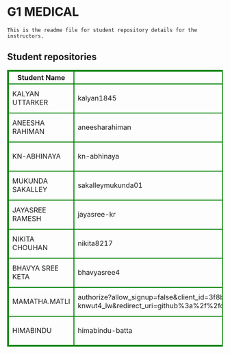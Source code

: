 # G1 MEDICAL
    This is the readme file for student repository details for the instructors.
## Student repositories 
<table style="border : 2px solid green; width:100%;">
<tr >
<th style="border : 2px solid green;">Student Name</th>
<th style="border : 2px solid green;">GitHub Username</th>
<th style="border : 2px solid green;">Repository link</th>
</tr>
<tr style="border : 2px solid green;">
<td style="border : 2px solid green;">KALYAN UTTARKER</td> 

<td style="border : 2px solid green;">kalyan1845</td> 

<td style="border : 2px solid green;">https://github.com/sure-trust/KALYAN-UTTARKER-g1-medical</td> 
</tr>

<tr style="border : 2px solid green;">
<td style="border : 2px solid green;">ANEESHA RAHIMAN</td> 

<td style="border : 2px solid green;">aneesharahiman</td> 

<td style="border : 2px solid green;">https://github.com/sure-trust/ANEESHA-RAHIMAN-g1-medical</td> 
</tr>

<tr style="border : 2px solid green;">
<td style="border : 2px solid green;">KN-ABHINAYA</td> 

<td style="border : 2px solid green;">kn-abhinaya</td> 

<td style="border : 2px solid green;">https://github.com/sure-trust/KN-ABHINAYA-g1-medical</td> 
</tr>

<tr style="border : 2px solid green;">
<td style="border : 2px solid green;">MUKUNDA SAKALLEY</td> 

<td style="border : 2px solid green;">sakalleymukunda01</td> 

<td style="border : 2px solid green;">https://github.com/sure-trust/MUKUNDA-SAKALLEY-g1-medical</td> 
</tr>

<tr style="border : 2px solid green;">
<td style="border : 2px solid green;">JAYASREE RAMESH</td> 

<td style="border : 2px solid green;">jayasree-kr</td> 

<td style="border : 2px solid green;">https://github.com/sure-trust/JAYASREE-RAMESH-g1-medical</td> 
</tr>

<tr style="border : 2px solid green;">
<td style="border : 2px solid green;">NIKITA CHOUHAN</td> 

<td style="border : 2px solid green;">nikita8217</td> 

<td style="border : 2px solid green;">https://github.com/sure-trust/NIKITA-CHOUHAN-g1-medical</td> 
</tr>

<tr style="border : 2px solid green;">
<td style="border : 2px solid green;">BHAVYA SREE KETA</td> 

<td style="border : 2px solid green;">bhavyasree4</td> 

<td style="border : 2px solid green;">https://github.com/sure-trust/BHAVYA-SREE-KETA-g1-medical</td> 
</tr>

<tr style="border : 2px solid green;">
<td style="border : 2px solid green;">MAMATHA.MATLI</td> 

<td style="border : 2px solid green;">authorize?allow_signup=false&client_id=3f8b8834a91f0caad392&code_challenge=tvnpuxq_u_5i-0o04ufe0zjmbvkrkcbhne-rco6aj38&code_challenge_method=s256&nonce=fzvukexbbnpn-knwut4_lw&redirect_uri=github%3a%2f%2fcom.github.android%2foauth&response_type=code&scope=user+repo+notifications+admin%3aorg+read%3adiscussion+user%3aassets+project+workflow&skip_account_picker=true&state=gqbu16i2ukjxvlc0g7burw</td> 

<td style="border : 2px solid green;">https://github.com/sure-trust/MAMATHA.MATLI-g1-medical</td> 
</tr>

<tr style="border : 2px solid green;">
<td style="border : 2px solid green;">HIMABINDU</td> 

<td style="border : 2px solid green;">himabindu-batta</td> 

<td style="border : 2px solid green;">https://github.com/sure-trust/HIMABINDU-g1-medical</td> 
</tr>
